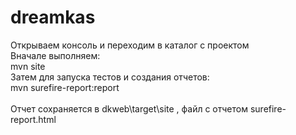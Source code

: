 # dreamkas
Открываем консоль и переходим в каталог с проектом<br>
Вначале выполняем:<br>
mvn site<br>
Затем для запуска тестов и создания отчетов:<br>
mvn surefire-report:report<br>
<br>
Отчет сохраняется в dkweb\target\site , файл с отчетом surefire-report.html

